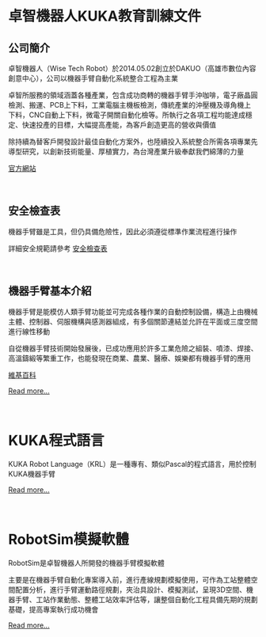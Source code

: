 # 卓智機器人KUKA教育訓練文件

## 公司簡介

卓智機器人（Wise Tech Robot）於2014.05.02創立於DAKUO（高雄市數位內容創意中心），公司以機器手臂自動化系統整合工程為主業

卓智所服務的領域涵蓋各種產業，包含成功商轉的機器手臂手沖咖啡，電子廠晶圓檢測、搬運、PCB上下料，工業電腦主機板檢測，傳統產業的沖壓機及導角機上下料，CNC自動上下料，微電子開關自動化檢等。所執行之各項工程均能達成穩定、快速投產的目標，大幅提高產能，為客戶創造更高的營收與價值

除持續為替客戶開發設計最佳自動化方案外，也陸續投入系統整合所需各項專業先導型研究，以創新技術能量、厚植實力，為台灣產業升級奉獻我們綿薄的力量

 [官方網站](http://www.wtech.com.tw)

<br/>

## 安全檢查表

機器手臂雖是工具，但仍具備危險性，因此必須遵從標準作業流程進行操作

詳細安全規範請參考 [安全檢查表](./01_Safety.html)

<br/>

## 機器手臂基本介紹

機器手臂是能模仿人類手臂功能並可完成各種作業的自動控制設備，構造上由機械主體、控制器、伺服機構與感測器組成，有多個關節連結並允許在平面或三度空間進行線性移動

自從機器手臂技術開始發展後，已成功應用於許多工業危險之組裝、噴漆、焊接、高溫鑄緞等繁重工作，也能發現在商業、農業、醫療、娛樂都有機器手臂的應用

[維基百科](https://reurl.cc/7yDp25)

[Read more...](./02_Basis.html)

<br/>

# KUKA程式語言

KUKA Robot Language（KRL）是一種專有、類似Pascal的程式語言，用於控制KUKA機器手臂

[Read more...](./03_Syntax.html)

<br/>

# RobotSim模擬軟體

RobotSim是卓智機器人所開發的機器手臂模擬軟體

主要是在機器手臂自動化專案導入前，進行產線規劃模擬使用，可作為工站整體空間配置分析，進行手臂運動路徑規劃，夾治具設計、模擬測試，呈現3D空間、機器手臂、工站作業動態、整體工站效率評估等，讓整個自動化工程具備先期的規劃基礎，提高專案執行成功機會

[Read more...](./04_Sim.html)